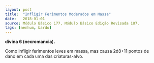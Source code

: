 ```yaml
---
layout: post
title:  "Infligir Ferimentos Moderados em Massa"
date:   2018-01-01
source: Módulo Básico 177, Módulo Básico Edição Revisada 187.
tags: [nenhum, bardo]
---
```


**divina 6 (necromancia).**

Como infligir ferimentos leves em massa, mas causa 2d8+11 pontos de dano em cada uma das criaturas-alvo.
